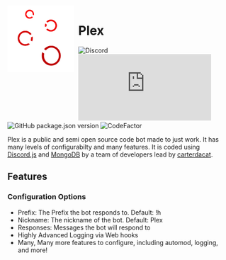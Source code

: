 <img width="150" height="150" align="left" style="float: left; margin: 0 10px 0 0;" alt="Plex" src="plex.png">  

# Plex

![Discord](https://img.shields.io/discord/702311342580695140?label=Support&logo=Discord)
![npm](https://img.shields.io/npm/v/discord.js?label=Discord.js&logo=npm)
![GitHub package.json version](https://img.shields.io/github/package-json/v/carterdacat/ub)
![CodeFactor](https://www.codefactor.io/repository/github/carterdacat/plex/badge)

Plex is a public and semi open source code bot made to just work. It has many levels of configurabilty and many features. It is coded using [Discord.js](https://discord.js.org) and [MongoDB](https://mongodb.com) by a team of developers lead by [carterdacat](https://github.com/carterdacat).

## Features

### Configuration Options

* Prefix: The Prefix the bot responds to. Default: !h
* Nickname: The nickname of the bot. Default: Plex
* Responses: Messages the bot will respond to
* Highly Advanced Logging via Web hooks
* Many, Many more features to configure, including automod, logging, and more!
